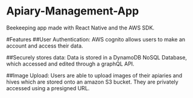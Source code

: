 # Apiary-Management-App
Beekeeping app made with React Native and the AWS SDK. 

#Features
##User Authentication: 
AWS cognito allows users to make an account and access their data. 

##Securely stores data: 
Data is stored in a DynamoDB NoSQL Database, which accessed and edited through a graphQL API. 

##Image Upload: 
Users are able to upload images of their apiaries and hives which are stored onto an amazon S3 bucket. 
They are privately accessed using a presigned URL.  
